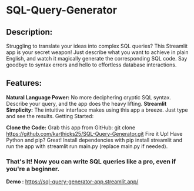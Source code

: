 # SQL-Query-Generator
## Description:

Struggling to translate your ideas into complex SQL queries? This Streamlit app is your secret weapon! Just describe what you want to achieve in plain English, and watch it magically generate the corresponding SQL code. Say goodbye to syntax errors and hello to effortless database interactions.

## Features:

**Natural Language Power:** No more deciphering cryptic SQL syntax. Describe your query, and the app does the heavy lifting.
**Streamlit Simplicity:** The intuitive interface makes using this app a breeze. Just type and see the results.
Getting Started:

**Clone the Code:** Grab this app from GitHub: git clone https://github.com/karthicks25/SQL-Query-Generator.git
Fire it Up! Have Python and pip? Great! Install dependencies with pip install streamlit and run the app with streamlit run main.py (replace main.py if needed).

### That's It! Now you can write SQL queries like a pro, even if you're a beginner.

**Demo :** https://sql-query-generator-app.streamlit.app/
